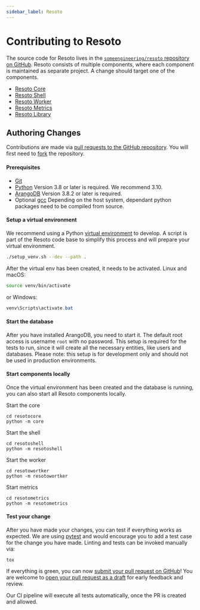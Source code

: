 ```yaml
---
sidebar_label: Resoto
---
```


# Contributing to Resoto

The source code for Resoto lives in the [`someengineering/resoto` repository on GitHub](https://github.com/someengineering/resoto).
Resoto consists of multiple components, where each component is maintained as separate project.
A change should target one of the components.

- [Resoto Core](https://github.com/someengineering/resoto/tree/main/resotocore)
- [Resoto Shell](https://github.com/someengineering/resoto/tree/main/resotoshell)
- [Resoto Worker](https://github.com/someengineering/resoto/tree/main/resotoworker)
- [Resoto Metrics](https://github.com/someengineering/resoto/tree/main/resotometrics)
- [Resoto Library](https://github.com/someengineering/resoto/tree/main/resotolib)

## Authoring Changes

Contributions are made via [pull requests to the GitHub repository](https://github.com/someengineering/resoto/pulls).
You will first need to [fork](https://docs.github.com/get-started/quickstart/fork-a-repo) the repository.

#### Prerequisites

- [Git](https://git-scm.com)
- [Python](https://www.python.org) Version 3.8 or later is required. We recommend 3.10.
- [ArangoDB](https://www.arangodb.com) Version 3.8.2 or later is required.
- Optional [gcc](https://gcc.gnu.org) Depending on the host system, dependant python packages need to be compiled from source.

#### Setup a virtual environment

We recommend using a Python [virtual environment](https://docs.python.org/3/tutorial/venv.html) to develop.
A script is part of the Resoto code base to simplify this process and will prepare your virtual environment.

```bash
./setup_venv.sh --dev --path .
```

After the virtual env has been created, it needs to be activated.
Linux and macOS:

```bash
source venv/bin/activate
```

or Windows:

```powershell
venv\Scripts\activate.bat
```

#### Start the database

After you have installed ArangoDB, you need to start it.
The default root access is username `root` with no password.
This setup is required for the tests to run, since it will create all the necessary entities, like users and databases.
Please note: this setup is for development only and should not be used in production environments.

#### Start components locally

Once the virtual environment has been created and the database is running, you can also start all Resoto components locally.

Start the core

```shell
cd resotocore
python -m core
```

Start the shell

```shell
cd resotoshell
python -m resotoshell
```

Start the worker

```shell
cd resotowortker
python -m resotowortker
```

Start metrics

```shell
cd resotometrics
python -m resotometrics
```

#### Test your change

After you have made your changes, you can test if everything works as expected.
We are using [pytest](https://docs.pytest.org) and would encourage you to add a test case for the change you have made.
Linting and tests can be invoked manually via:

```shell
tox
```

If everything is green, you can now [submit your pull request on GitHub](https://github.com/someengineering/resoto/pulls)!
You are welcome to [open your pull request as a draft](https://docs.github.com/pull-requests/collaborating-with-pull-requests/proposing-changes-to-your-work-with-pull-requests/about-pull-requests#draft-pull-requests) for early feedback and review.

Our CI pipeline will execute all tests automatically, once the PR is created and allowed.
